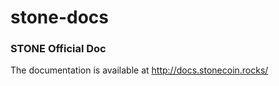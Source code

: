 stone-docs
=

### STONE Official Doc

The documentation is available at http://docs.stonecoin.rocks/
